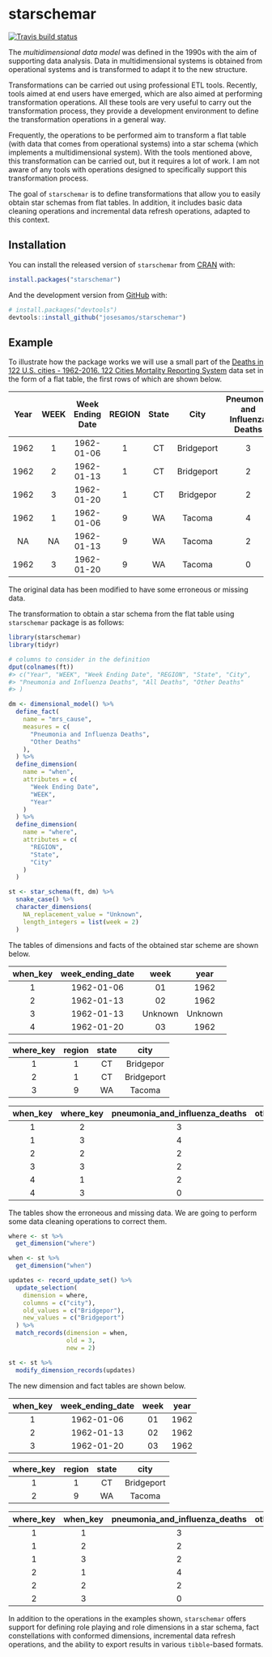 
<!-- README.md is generated from README.Rmd. Please edit that file -->

# starschemar

<!-- badges: start -->

[![Travis build
status](https://travis-ci.com/josesamos/starschemar.svg?branch=master)](https://travis-ci.com/josesamos/starschemar)
<!-- badges: end -->

The *multidimensional data model* was defined in the 1990s with the aim
of supporting data analysis. Data in multidimensional systems is
obtained from operational systems and is transformed to adapt it to the
new structure.

Transformations can be carried out using professional ETL tools.
Recently, tools aimed at end users have emerged, which are also aimed at
performing transformation operations. All these tools are very useful to
carry out the transformation process, they provide a development
environment to define the transformation operations in a general way.

Frequently, the operations to be performed aim to transform a flat table
(with data that comes from operational systems) into a star schema
(which implements a multidimensional system). With the tools mentioned
above, this transformation can be carried out, but it requires a lot of
work. I am not aware of any tools with operations designed to
specifically support this transformation process.

The goal of `starschemar` is to define transformations that allow you to
easily obtain star schemas from flat tables. In addition, it includes
basic data cleaning operations and incremental data refresh operations,
adapted to this context.

## Installation

You can install the released version of `starschemar` from
[CRAN](https://CRAN.R-project.org) with:

``` r
install.packages("starschemar")
```

And the development version from [GitHub](https://github.com/) with:

``` r
# install.packages("devtools")
devtools::install_github("josesamos/starschemar")
```

## Example

To illustrate how the package works we will use a small part of the
[Deaths in 122 U.S. cities - 1962-2016. 122 Cities Mortality Reporting
System](https://catalog.data.gov/dataset/deaths-in-122-u-s-cities-1962-2016-122-cities-mortality-reporting-system)
data set in the form of a flat table, the first rows of which are shown
below.

| Year | WEEK | Week Ending Date | REGION | State |    City    | Pneumonia and Influenza Deaths | All Deaths | Other Deaths |
| :--: | :--: | :--------------: | :----: | :---: | :--------: | :----------------------------: | :--------: | :----------: |
| 1962 |  1   |    1962-01-06    |   1    |  CT   | Bridgeport |               3                |     46     |      43      |
| 1962 |  2   |    1962-01-13    |   1    |  CT   | Bridgeport |               2                |     43     |      41      |
| 1962 |  3   |    1962-01-20    |   1    |  CT   | Bridgepor  |               2                |     40     |      38      |
| 1962 |  1   |    1962-01-06    |   9    |  WA   |   Tacoma   |               4                |     50     |      46      |
|  NA  |  NA  |    1962-01-13    |   9    |  WA   |   Tacoma   |               2                |     45     |      43      |
| 1962 |  3   |    1962-01-20    |   9    |  WA   |   Tacoma   |               0                |     39     |      39      |

The original data has been modified to have some erroneous or missing
data.

The transformation to obtain a star schema from the flat table using
`starschemar` package is as follows:

``` r
library(starschemar)
library(tidyr)

# columns to consider in the definition
dput(colnames(ft))
#> c("Year", "WEEK", "Week Ending Date", "REGION", "State", "City", 
#> "Pneumonia and Influenza Deaths", "All Deaths", "Other Deaths"
#> )

dm <- dimensional_model() %>%
  define_fact(
    name = "mrs_cause",
    measures = c(
      "Pneumonia and Influenza Deaths",
      "Other Deaths"
    ),
  ) %>%
  define_dimension(
    name = "when",
    attributes = c(
      "Week Ending Date",
      "WEEK",
      "Year"
    )
  ) %>%
  define_dimension(
    name = "where",
    attributes = c(
      "REGION",
      "State",
      "City"
    )
  )

st <- star_schema(ft, dm) %>%
  snake_case() %>%
  character_dimensions(
    NA_replacement_value = "Unknown",
    length_integers = list(week = 2)
  )
```

The tables of dimensions and facts of the obtained star scheme are shown
below.

| when\_key | week\_ending\_date |  week   |  year   |
| :-------: | :----------------: | :-----: | :-----: |
|     1     |     1962-01-06     |   01    |  1962   |
|     2     |     1962-01-13     |   02    |  1962   |
|     3     |     1962-01-13     | Unknown | Unknown |
|     4     |     1962-01-20     |   03    |  1962   |

| where\_key | region | state |    city    |
| :--------: | :----: | :---: | :--------: |
|     1      |   1    |  CT   | Bridgepor  |
|     2      |   1    |  CT   | Bridgeport |
|     3      |   9    |  WA   |   Tacoma   |

| when\_key | where\_key | pneumonia\_and\_influenza\_deaths | other\_deaths | nrow\_agg |
| :-------: | :--------: | :-------------------------------: | :-----------: | :-------: |
|     1     |     2      |                 3                 |      43       |     1     |
|     1     |     3      |                 4                 |      46       |     1     |
|     2     |     2      |                 2                 |      41       |     1     |
|     3     |     3      |                 2                 |      43       |     1     |
|     4     |     1      |                 2                 |      38       |     1     |
|     4     |     3      |                 0                 |      39       |     1     |

The tables show the erroneous and missing data. We are going to perform
some data cleaning operations to correct them.

``` r
where <- st %>%
  get_dimension("where")

when <- st %>%
  get_dimension("when")

updates <- record_update_set() %>%
  update_selection(
    dimension = where,
    columns = c("city"),
    old_values = c("Bridgepor"),
    new_values = c("Bridgeport")
  ) %>%
  match_records(dimension = when,
                old = 3,
                new = 2)

st <- st %>%
  modify_dimension_records(updates)
```

The new dimension and fact tables are shown below.

| when\_key | week\_ending\_date | week | year |
| :-------: | :----------------: | :--: | :--: |
|     1     |     1962-01-06     |  01  | 1962 |
|     2     |     1962-01-13     |  02  | 1962 |
|     3     |     1962-01-20     |  03  | 1962 |

| where\_key | region | state |    city    |
| :--------: | :----: | :---: | :--------: |
|     1      |   1    |  CT   | Bridgeport |
|     2      |   9    |  WA   |   Tacoma   |

| where\_key | when\_key | pneumonia\_and\_influenza\_deaths | other\_deaths | nrow\_agg |
| :--------: | :-------: | :-------------------------------: | :-----------: | :-------: |
|     1      |     1     |                 3                 |      43       |     1     |
|     1      |     2     |                 2                 |      41       |     1     |
|     1      |     3     |                 2                 |      38       |     1     |
|     2      |     1     |                 4                 |      46       |     1     |
|     2      |     2     |                 2                 |      43       |     1     |
|     2      |     3     |                 0                 |      39       |     1     |

In addition to the operations in the examples shown, `starschemar`
offers support for defining role playing and role dimensions in a star
schema, fact constellations with conformed dimensions, incremental data
refresh operations, and the ability to export results in various
`tibble`-based formats.
